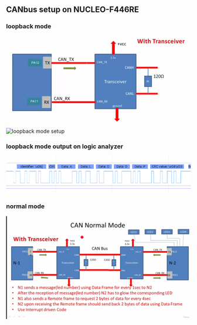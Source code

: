 ## CANbus setup on NUCLEO-F446RE

### loopback mode

![loopback mode setup](assets/can_loopback_mode_setup.png)

![loopback mode setup](assets/can_loopback_mode_setup_2.png)

### loopback mode output on logic analyzer

![loopback mode logic analyzer](assets/can_loopback_mode_logic_analyzer.png)

### normal mode

![normal mode setup](assets/can_normal_mode_2_nodes_test_setup.png)


